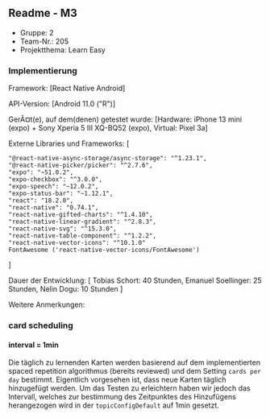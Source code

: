 ## Readme - M3

* Gruppe:	2
* Team-Nr.: 205
* Projektthema: Learn Easy

### Implementierung

Framework:	[React Native Android]

API-Version:	[Android 11.0 ("R")]

GerÃ¤t(e), auf dem(denen) getestet wurde:
[Hardware: iPhone 13 mini (expo) + Sony Xperia 5 III XQ-BQ52 (expo), Virtual: Pixel 3a]

Externe Libraries und Frameworks:
[

    "@react-native-async-storage/async-storage": "^1.23.1",
    "@react-native-picker/picker": "^2.7.6",
    "expo": "~51.0.2",
    "expo-checkbox": "^3.0.0",
    "expo-speech": "~12.0.2",
    "expo-status-bar": "~1.12.1",
    "react": "18.2.0",
    "react-native": "0.74.1",
    "react-native-gifted-charts": "^1.4.10",
    "react-native-linear-gradient": "^2.8.3",
    "react-native-svg": "^15.3.0",
    "react-native-table-component": "^1.2.2",
    "react-native-vector-icons": "^10.1.0"
    FontAwesome ('react-native-vector-icons/FontAwesome')

]

Dauer der Entwicklung:
[
 Tobias Schort: 40 Stunden,
 Emanuel Soellinger: 25 Stunden,
 Nelin Dogu: 10 Stunden
]

Weitere Anmerkungen:

### card scheduling
#### interval = 1min
Die täglich zu lernenden Karten werden basierend auf dem implementierten spaced repetition algorithmus (bereits reviewed) und dem Setting `cards per day` bestimmt.
Eigentlich vorgesehen ist, dass neue Karten täglich hinzugefügt werden.
Um das Testen zu erleichtern haben wir jedoch das Intervall, welches zur bestimmung des Zeitpunktes des Hinzufügens herangezogen wird in der `topicConfigDefault` auf 1min gesetzt.
